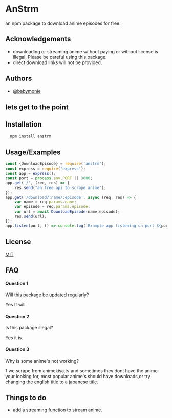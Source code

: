 
# AnStrm

an npm package to download anime episodes for free.


## Acknowledgements
 - downloading or streaming anime without paying or without license is illegal, Please be careful using this package.
 - direct download links will not be provided.
## Authors

- [@babymonie](https://github.com/babymonie)
## lets get to the point

## Installation

```bash
  npm install anstrm
```
    
## Usage/Examples

```javascript
const {DownloadEpisode} = require('anstrm');
const express = require('express');
const app = express();
const port = process.env.PORT || 3000;
app.get('/', (req, res) => {
    res.send("an free api to scrape anime");
});
app.get('/download/:name/:episode', async (req, res) => {
    var name = req.params.name;
    var episode = req.params.episode;
    var url = await DownloadEpisode(name,episode);
    res.send(url);
});
app.listen(port, () => console.log(`Example app listening on port ${port}!`));
```


## License

[MIT](https://choosealicense.com/licenses/mit/)


## FAQ

#### Question 1

Will this package be updated regularly?

Yes It will.
#### Question 2
Is this package illegal?

Yes it is.
#### Question 3

Why is some anime's not working?

1 we scrape from animekisa.tv and sometimes they dont have the anime your looking for,
most popular anime's should have downloads,or try changing the english title to a japanese title.
## Things to do

- add a streaming function to stream anime.